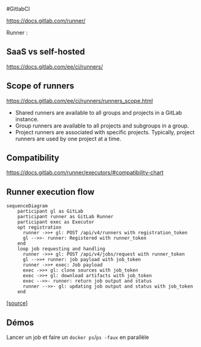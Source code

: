 #GitlabCI

https://docs.gitlab.com/runner/

Runner : 

## SaaS vs self-hosted
https://docs.gitlab.com/ee/ci/runners/

## Scope of runners
https://docs.gitlab.com/ee/ci/runners/runners_scope.html
-   Shared runners are available to all groups and projects in a GitLab instance.
-   Group runners are available to all projects and subgroups in a group.
-   Project runners are associated with specific projects. Typically, project runners are used by one project at a time.

## Compatibility
https://docs.gitlab.com/runner/executors/#compatibility-chart

## Runner execution flow
```mermaid
sequenceDiagram
    participant gl as GitLab
    participant runner as GitLab Runner
    participant exec as Executor
    opt registration
      runner ->>+ gl: POST /api/v4/runners with registration_token
      gl -->>- runner: Registered with runner_token
    end
    loop job requesting and handling
      runner ->>+ gl: POST /api/v4/jobs/request with runner_token
      gl -->>+ runner: job payload with job_token
      runner ->>+ exec: Job payload
      exec ->>+ gl: clone sources with job_token
      exec ->>+ gl: download artifacts with job_token
      exec -->>- runner: return job output and status
      runner -->>- gl: updating job output and status with job_token
    end
```
[\[source\]](https://docs.gitlab.com/runner/#runner-execution-flow)

## Démos
Lancer un job et faire un `docker ps`/`ps -faux` en parallèle